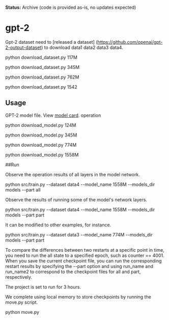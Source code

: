 **Status:** Archive (code is provided as-is, no updates expected)

# gpt-2



Gpt-2 dataset need to [released a dataset] (https://github.com/openai/gpt-2-output-dataset) to download data1 data2 data3 data4.

python download_dataset.py 117M

python download_dataset.py 345M

python download_dataset.py 762M

python download_dataset.py 1542



## Usage


GPT-2 model file. View [model card](./model_card.md). operation


python download_model.py 124M

python download_model.py 345M

python download_model.py 774M

python download_model.py 1558M

##Run

Observe the operation results of all layers in the model network. 


python src/train.py --dataset data4 --model_name 1558M --models_dir models --part all


Observe the results of running some of the model's network layers. 


python src/train.py --dataset data4 --model_name 1558M --models_dir models --part part


It can be modified to other examples, for instance.

python src/train.py --dataset data3 --model_name 774M --models_dir models --part part

To compare the differences between two restarts at a specific point in time, you need to run the all state to a specified epoch, such as counter == 4001. When you save the current checkpoint file, you can run the corresponding restart results by specifying the --part option and using run_name and run_name2 to correspond to the checkpoint files for all and part, respectively.

The project is set to run for 3 hours.

We complete using local memory to store checkpoints by running the move.py script.

python move.py
